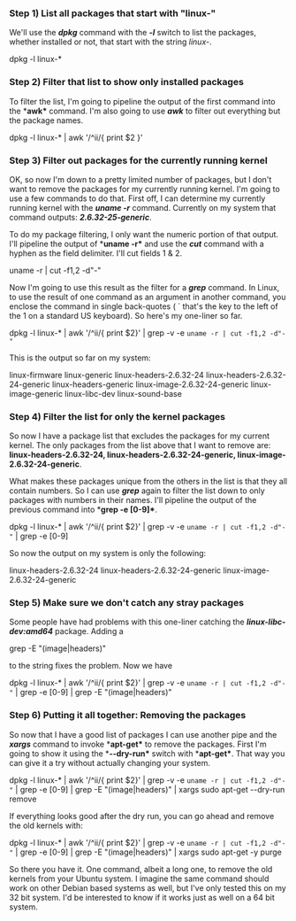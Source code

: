 ### Step 1) List all packages that start with "linux-"

We'll use the ***dpkg*** command with the ***-l*** switch to list the packages, whether installed or not, that start with the string *linux-*.

dpkg -l linux-*

### Step 2) Filter that list to show only installed packages

To filter the list, I'm going to pipeline the output of the first command into the ***awk\*** command. I'm also going to use ***awk*** to filter out everything but the package names.

dpkg -l linux-* | awk '/^ii/{ print $2 }'

### Step 3) Filter out packages for the currently running kernel

OK, so now I'm down to a pretty limited number of packages, but I don't want to remove the packages for my currently running kernel. I'm going to use a few commands to do that. First off, I can determine my currently running kernel with the ***uname -r*** command. Currently on my system that command outputs: ***2.6.32-25-generic***.

To do my package filtering, I only want the numeric portion of that output. I'll pipeline the output of ***uname -r\*** and use the ***cut*** command with a hyphen as the field delimiter. I'll cut fields 1 & 2.

uname -r | cut -f1,2 -d"-"

Now I'm going to use this result as the filter for a ***grep*** command. In Linux, to use the result of one command as an argument in another command, you enclose the command in single back-quotes ( ` that's the key to the left of the 1 on a standard US keyboard). So here's my one-liner so far.

dpkg -l linux-* | awk '/^ii/{ print $2}' | grep -v -e `uname -r | cut -f1,2 -d"-"`

This is the output so far on my system:

linux-firmware
linux-generic
linux-headers-2.6.32-24
linux-headers-2.6.32-24-generic
linux-headers-generic
linux-image-2.6.32-24-generic
linux-image-generic
linux-libc-dev
linux-sound-base

### Step 4) Filter the list for only the kernel packages

So now I have a package list that excludes the packages for my current kernel. The only packages from the list above that I want to remove are: **linux-headers-2.6.32-24, linux-headers-2.6.32-24-generic, linux-image-2.6.32-24-generic**.

What makes these packages unique from the others in the list is that they all contain numbers. So I can use ***grep*** again to filter the list down to only packages with numbers in their names. I'll pipeline the output of the previous command into ***grep -e [0-9]\***.

dpkg -l linux-* | awk '/^ii/{ print $2}' | grep -v -e `uname -r | cut -f1,2 -d"-"` | grep -e [0-9]

So now the output on my system is only the following:

linux-headers-2.6.32-24
linux-headers-2.6.32-24-generic
linux-image-2.6.32-24-generic

### Step 5) Make sure we don't catch any stray packages

Some people have had problems with this one-liner catching the ***linux-libc-dev:amd64*** package. Adding a

grep -E "(image|headers)"

to the string fixes the problem. Now we have

dpkg -l linux-* | awk '/^ii/{ print $2}' | grep -v -e `uname -r | cut -f1,2 -d"-"` | grep -e [0-9] | grep -E "(image|headers)"

### Step 6) Putting it all together: Removing the packages

So now that I have a good list of packages I can use another pipe and the ***xargs*** command to invoke ***apt-get\*** to remove the packages. First I'm going to show it using the ***--dry-run\*** switch with ***apt-get\***. That way you can give it a try without actually changing your system.

dpkg -l linux-* | awk '/^ii/{ print $2}' | grep -v -e `uname -r | cut -f1,2 -d"-"` | grep -e [0-9] | grep -E "(image|headers)" | xargs sudo apt-get --dry-run remove

If everything looks good after the dry run, you can go ahead and remove the old kernels with:

dpkg -l linux-* | awk '/^ii/{ print $2}' | grep -v -e `uname -r | cut -f1,2 -d"-"` | grep -e [0-9] | grep -E "(image|headers)" | xargs sudo apt-get -y purge

So there you have it. One command, albeit a long one, to remove the old kernels from your Ubuntu system. I imagine the same command should work on other Debian based systems as well, but I've only tested this on my 32 bit system. I'd be interested to know if it works just as well on a 64 bit system.